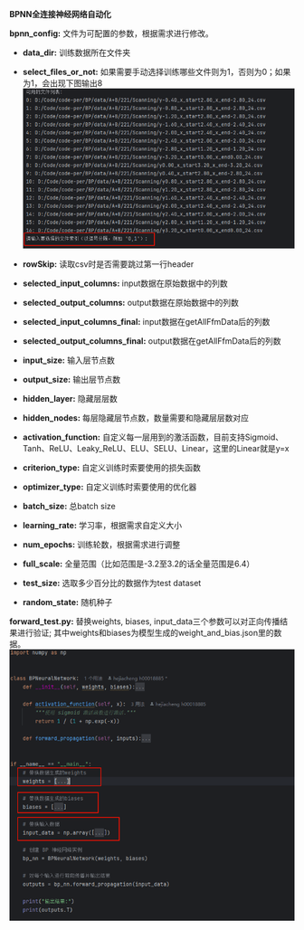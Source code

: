 **BPNN全连接神经网络自动化**

**bpnn_config:** 文件为可配置的参数，根据需求进行修改。

- **data_dir:** 训练数据所在文件夹

* **select_files_or_not:** 如果需要手动选择训练哪些文件则为1，否则为0；如果为1，会出现下图输出8
![img.png](img/Select_file.png)

+ **rowSkip:** 读取csv时是否需要跳过第一行header

- **selected_input_columns:** input数据在原始数据中的列数

* **selected_output_columns:** output数据在原始数据中的列数

+ **selected_input_columns_final:** input数据在getAllFfmData后的列数

- **selected_output_columns_final:** output数据在getAllFfmData后的列数

+ **input_size:** 输入层节点数

- **output_size:** 输出层节点数

* **hidden_layer:** 隐藏层层数

- **hidden_nodes:** 每层隐藏层节点数，数量需要和隐藏层层数对应

+ **activation_function:** 自定义每一层用到的激活函数，目前支持Sigmoid、Tanh、ReLU、Leaky_ReLU、ELU、SELU、Linear，这里的Linear就是y=x

- **criterion_type:** 自定义训练时索要使用的损失函数

* **optimizer_type:** 自定义训练时索要使用的优化器

+ **batch_size:** 总batch size

* **learning_rate:** 学习率，根据需求自定义大小

- **num_epochs:** 训练轮数，根据需求进行调整

+ **full_scale:** 全量范围（比如范围是-3.2至3.2的话全量范围是6.4）

- **test_size:** 选取多少百分比的数据作为test dataset

+ **random_state:** 随机种子

**forward_test.py:** 替换weights, biases, input_data三个参数可以对正向传播结果进行验证;
其中weights和biases为模型生成的weight_and_bias.json里的数据。
![img.png](img/forward_test.png)